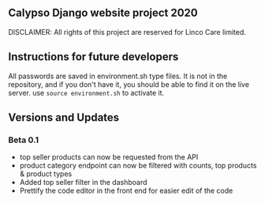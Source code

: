 ## Calypso Django website project 2020

DISCLAIMER: All rights of this project are reserved for Linco Care limited.

## Instructions for future developers

All passwords are saved in environment.sh type files. It is not in the repository, and if you don't have it, you should be able to find it on the live server. use `source environment.sh` to activate it.

## Versions and Updates

### Beta 0.1

- top seller products can now be requested from the API
- product category endpoint can now be filtered with counts, top products & product types
- Added top seller filter in the dashboard
- Prettify the code editor in the front end for easier edit of the code
